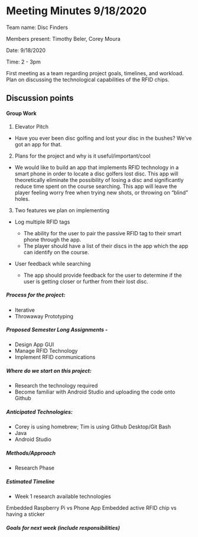 # Meeting Minutes 9/18/2020

Team name: Disc Finders

Members present: Timothy Beler, Corey Moura

Date: 9/18/2020

Time: 2 - 3pm

First meeting as a team regarding project goals, timelines, and workload. Plan on discussing the technological capabilities of the RFID chips. 

## Discussion points 

#### Group Work

1. Elevator Pitch
- Have you ever been disc golfing and lost your disc in the bushes?  We’ve got an app for that.

2. Plans for the project and why is it useful/important/cool
- We would like to build an app that implements RFID technology in a smart phone in order to locate a disc golfers lost disc.  This app will theoretically eliminate the possibility of losing a disc and significantly reduce time spent on the course searching.  This app will leave the player feeling worry free when trying new shots, or throwing on “blind” holes.

3. Two features we plan on implementing
- Log multiple RFID tags
    - The ability for the user to pair the passive RFID tag to their smart phone through the app.  
    - The player should have a list of their discs in the app which the app can identify on the course.

- User feedback while searching
    - The app should provide feedback for the user to determine if the user is getting closer or further from their lost disc.

##### Process for the project:
- Iterative 
- Throwaway Prototyping

##### Proposed Semester Long Assignments - 
- Design App GUI
- Manage RFID Technology
- Implement RFID communications

##### Where do we start on this project:
- Research the technology required
- Become familiar with Android Studio and uploading the code onto Github

##### Anticipated Technologies:
- Corey is using homebrew; Tim is using Github Desktop/Git Bash
- Java
- Android Studio

##### Methods/Approach
- Research Phase

##### Estimated Timeline
- Week 1 research available technologies

Embedded Raspberry Pi vs Phone App
Embedded active RFID chip vs having a sticker



##### Goals for next week (include responsibilities)

